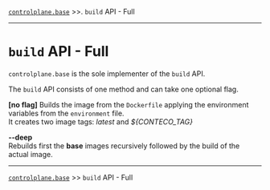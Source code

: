 [`controlplane.base`](../README.md) >>. `build` API - Full

-----

# `build` API - Full

`controlplane.base` is the sole implementer of the `build` API.  

The `build` API consists of one method and can take one optional flag.

__[no flag]__
Builds the image from the `Dockerfile` applying the environment variables from the `environment` file.  
It creates two image tags: _latest_ and _${CONTECO_TAG}_

__--deep__  
Rebuilds first the __base__ images recursively followed by the build of the actual image.

-----
[`controlplane.base`](../README.md) >> `build` API - Full
